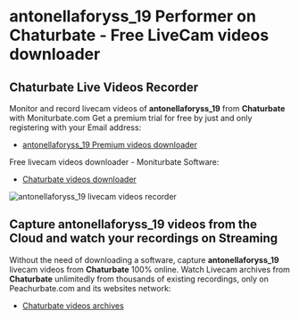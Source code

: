 # antonellaforyss_19 Performer on Chaturbate - Free LiveCam videos downloader

## Chaturbate Live Videos Recorder

Monitor and record livecam videos of **antonellaforyss_19** from **Chaturbate** with Moniturbate.com
Get a premium trial for free by just and only registering with your Email address:
* [antonellaforyss_19 Premium videos downloader](https://moniturbate.com/request-demo-licence-key.html)

Free livecam videos downloader - Moniturbate Software:
* [Chaturbate videos downloader](https://moniturbate.com/moniturbate-download-software.html)

![antonellaforyss_19 livecam videos recorder](https://peachurnet.com/templates/moniturbate-software.png)


## Capture antonellaforyss_19 videos from the Cloud and watch your recordings on Streaming

Without the need of downloading a software, capture **antonellaforyss_19** livecam videos from **Chaturbate** 100% online.
Watch Livecam archives from **Chaturbate** unlimitedly from thousands of existing recordings, only on Peachurbate.com and its websites network:
* [Chaturbate videos archives](https://peachurnet.com/)